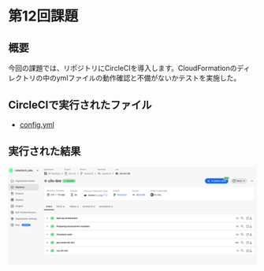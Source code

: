 # 第12回課題
## 概要
今回の課題では、リポジトリにCircleCIを導入します。CloudFormationのディレクトリの中のymlファイルの動作確認と不備がないかテストを実施した。
## CircleCIで実行されたファイル
* [config.yml](.circleci/config.yml)
## 実行された結果
![実行された結果](img/lecture12/202505_circleCI_exe.png)
